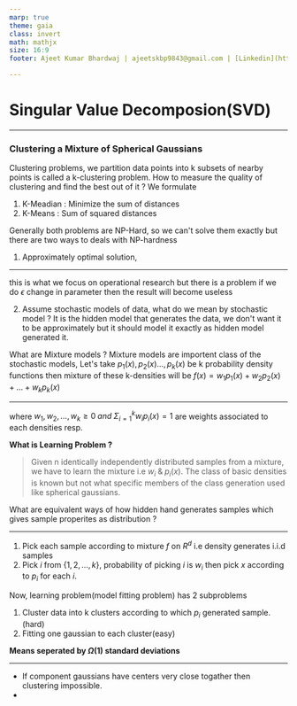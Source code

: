 ```yaml
---
marp: true
theme: gaia
class: invert
math: mathjx
size: 16:9
footer: Ajeet Kumar Bhardwaj | ajeetskbp9843@gmail.com | [Linkedin](https://www.linkedin.com/in/ajeetkumar09)

---
```


# Singular Value Decomposion(SVD)

---
### Clustering a Mixture of Spherical Gaussians
Clustering problems, we partition data points into k subsets of nearby points is called a k-clustering problem. How to measure the quality of clustering and find the best out of it ? We formulate
1. K-Meadian : Minimize the sum of distances
2. K-Means : Sum of squared distances

Generally both problems are NP-Hard, so we can't solve them exactly but there are two ways to deals with NP-hardness
1. Approximately optimal solution, 
---
this is what we focus on operational research but there is a problem if we do $\epsilon$ change in parameter then the result will become useless

2. Assume stochastic models of data, what do we  mean by stochastic model ? It is the hidden model that generates the data, we don't want it to be approximately but it should model it exactly as hidden model generated it.

What are Mixture models ?
Mixture models are importent class of the stochastic models, Let's take $p_1(x), p_2(x) \dots, p_k(x)$ be k probability density functions then mixture of these k-densities will be $f(x) = w_1p_1(x) + w_2 p_2(x) + \dots + w_k p_k(x)$

---
where $w_1, w_2, \dots, w_k \ge 0 \; and \; \Sigma_{i=1}^{k} w_i p_i(x) = 1$ are weights associated to each densities resp.

**What is Learning Problem ?**
> Given n identically independently distributed samples from a mixture, we have to learn the mixture i.e $w_i \; \& \; p_i(x)$. The class of basic densities is known but not what specific members of the class generation used like spherical gaussians.

What are equivalent ways of how hidden hand generates samples which gives sample properites as distribution ?

---
1. Pick each sample according to mixture $f$ on $R^d$ i.e density generates i.i.d samples
2. Pick $i$ from $\{1, 2, \dots, k\}$, probability of picking $i$ is $w_i$ then pick $x$ according to $p_i$ for each $i$.

Now, learning problem(model fitting problem) has 2 subproblems
1. Cluster data into k clusters according to which $p_i$ generated sample.(hard)
2. Fitting one gaussian to each cluster(easy)

**Means seperated by $\Omega(1)$ standard deviations**

---
* If component gaussians have centers very close togather then clustering impossible.
* 